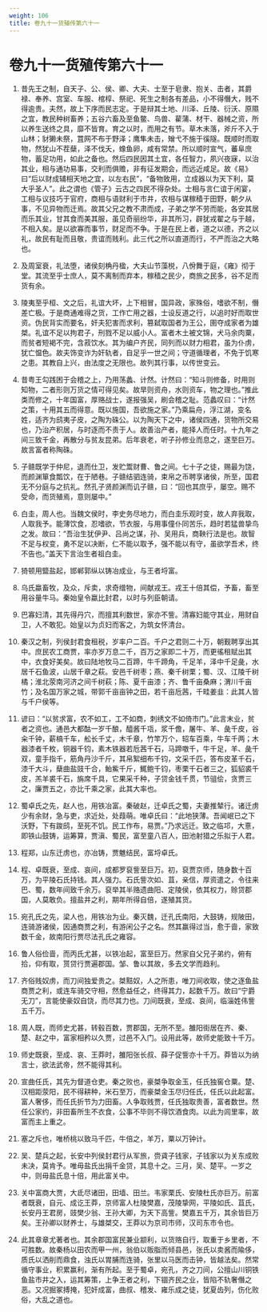 ```yaml
---
weight: 106
title: 卷九十一货殖传第六十一
---
```


# 卷九十一货殖传第六十一

1. <span id="卷九十一货殖传第六十一-1"></span>
昔先王之制，自天子、公、侯、卿、大夫、士至于皂隶、抱关、击者，其爵禄、奉养、宫室、车服、棺椁、祭祀、死生之制各有差品，小不得僭大，贱不得逾贵。夫然，故上下序而民志定。于是辩其土地、川泽、丘陵、衍沃、原隰之宜，教民种树畜养；五谷六畜及至鱼鳖、鸟兽、雚蒲、材干、器械之资，所以养生送终之具，靡不皆育。育之以时，而用之有节。草木未落，斧斤不入于山林；豺獭未祭，罝网不布于野泽；鹰隼未击，矰弋不施于徯隧。既顺时而取物，然犹山不茬蘖，泽不伐夭，蟓鱼卵，咸有常禁。所以顺时宣气，蕃阜庶物，蓄足功用，如此之备也。然后四民因其土宜，各任智力，夙兴夜寐，以治其业，相与通功易事，交利而俱赡，非有征发期会，而远近咸足。故《易》曰“后以财成辅相天地之宜，以左右民”，“备物致用，立成器以为天下利，莫大乎圣人”。此之谓也《管子》云古之四民不得杂处。士相与言仁谊于闲宴，工相与议技巧于官府，商相与语财利于市井，农相与谋稼穑于田野，朝夕从事，不见异物而迁焉。故其父兄之教不肃而成，子弟之学不劳而能，各安其居而乐其业，甘其食而美其服，虽见奇丽纷华，非其所习，辟犹戎翟之与于越，不相入矣。是以欲寡而事节，财足而不争。于是在民上者，道之以德，齐之以礼，故民有耻而且敬，贵谊而贱利。此三代之所以直道而行，不严而治之大略也。

2. <span id="卷九十一货殖传第六十一-2"></span>
及周室衰，礼法堕，诸侯刻桷丹楹，大夫山节藻棁，八佾舞于庭，《雍》彻于堂。其流至乎士庶人，莫不离制而弃本，稼穑之民少，商旅之民多，谷不足而货有余。

3. <span id="卷九十一货殖传第六十一-3"></span>
陵夷至乎桓、文之后，礼谊大坏，上下相冒，国异政，家殊俗，嗜欲不制，僭差亡极。于是商通难得之货，工作亡用之器，士设反道之行，以追时好而取世资。伪民背实而要名，奸夫犯害而求利，篡弑取国者为王公，圉夺成家者为雄桀。礼谊不足以拘君子，刑戮不足以威小人。富者木土被文锦，犬马余肉粟，而贫者短褐不完，含菽饮水。其为编户齐民，同列而以财力相君，虽为仆虏，犹亡愠色。故夫饰变诈为奸轨者，自足乎一世之间；守道循理者，不免于饥寒之患。其教自上兴，由法度之无限也。故列其行事，以传世变云。

4. <span id="卷九十一货殖传第六十一-4"></span>
昔粤王勾践困于会稽之上，乃用荡蠡、计然。计然曰：“知斗则修备，时用则知物，二者形则万货之情可得见矣。故旱则资舟，水则资车，物之理也。”推此类而修之，十年国富，厚赂战士，遂报强吴，刷会稽之耻。范蠡叹曰：“计然之策，十用其五而得意。既以施国，吾欲施之家。”乃乘扁舟，浮江湖，变名姓，适齐为鸱夷子皮，之陶为硃公。以为陶天下之中，诸侯四通，货物所交易也，乃治产积居，与时逐而不责于人。故善治产者，能择人而任时。十九年之间三致千金，再散分与贫友昆弟。后年衰老，听子孙修业而息之，遂至巨万。故言富者称陶硃。

5. <span id="卷九十一货殖传第六十一-5"></span>
子赣既学于仲尼，退而仕卫，发贮鬻财曹、鲁之间。七十子之徒，赐最为饶，而颜渊箪食瓢饮，在于陋巷。子赣结驷连骑，束帛之币聘享诸侯，所至，国君无不分庭与之抗礼。然孔子贤颜渊而讥子赣，曰：“回也其庶乎，屡空。赐不受命，而货殖焉，意则屡中。”

6. <span id="卷九十一货殖传第六十一-6"></span>
白圭，周人也。当魏文侯时，李史务尽地力，而白圭乐观时变，故人弃我取，人取我予。能薄饮食，忍嗜欲，节衣服，与用事僮仆同苦乐，趋时若猛兽挚鸟之发。故曰：“吾治生犹伊尹、吕尚之谋，孙、吴用兵，商鞅行法是也。故智不足与权变，勇不足以决断，仁不能以取予，强不能以有守，虽欲学吾术，终不告也。”盖天下言治生者祖白圭。

7. <span id="卷九十一货殖传第六十一-7"></span>
猗顿用盬盐起，邯郸郭纵以铸冶成业，与王者埒富。

8. <span id="卷九十一货殖传第六十一-8"></span>
乌氏蠃畜牧，及众，斥卖，求奇缯物，间献戎王。戎王十倍其偿，予畜，畜至用谷量牛马。秦始皇令蠃比封君，以时与列臣朝请。

9. <span id="卷九十一货殖传第六十一-9"></span>
巴寡妇清，其先得丹穴，而擅其利数世，家亦不訾。清寡妇能守其业，用财自卫，人不敢犯。始皇以为贞妇而客之，为筑女怀清台。

10. <span id="卷九十一货殖传第六十一-10"></span>
秦汉之制，列侯封君食租税，岁率户二百。千户之君则二十万，朝觐聘享出其中。庶民农工商贾，率亦岁万息二千，百万之家即二十万，而更徭租赋出其中，衣食好美矣。故曰陆地牧马二百蹄，牛千蹄角，千足羊，泽中千足彘，水居千石鱼波，山居千章之萩。安邑千树枣；燕、秦千树栗；蜀、汉、江陵千树橘；淮北荥南河济之间千树萩；陈、夏千亩漆；齐、鲁千亩桑麻；渭川千亩竹；及名国万家之城，带郭千亩亩钟之田，若千亩卮茜，千畦姜韭：此其人皆与千户侯等。

11. <span id="卷九十一货殖传第六十一-11"></span>
谚曰：“以贫求富，农不如工，工不如商，刺绣文不如倚市门。”此言末业，贫者之资也。通邑大都酤一岁千酿，醯酱千瓨，浆千儋，屠牛、羊、彘千皮，谷籴千钟，薪槁千车，舩长千丈，木千章，竹竿万个，轺车百乘，牛车千两；木器漆者千枚，铜器千钧，素木铁器若卮茜千石，马蹄噭千，牛千足，羊、彘千双，童手指千，筋角丹沙千斤，其帛絮细布千钧，文采千匹，答布皮革千石，漆千大斗，蘖曲盐豉千合，鲐鮆千斤，鮿鲍千钧，枣栗千石者三之，狐貂裘千皮，羔羊裘千石，旃席千具，它果采千种，子贷金钱千贯，节驵侩，贪贾三之，廉贾五之，亦比千乘之家，此其大率也。

12. <span id="卷九十一货殖传第六十一-12"></span>
蜀卓氏之先，赵人也，用铁冶富。秦破赵，迁卓氏之蜀，夫妻推辇行。诸迁虏少有余财，急与吏，求近处，处葭萌。唯卓氏曰：“此地狭薄。吾闻岷已之下沃野，下有踆鸱，至死不饥。民工作布，易贾。”乃求远迁。致之临邛，大憙，即铁山鼓铸，运筹算，贾滇、蜀民，富至童八百人，田池射猎之乐拟于人君。

13. <span id="卷九十一货殖传第六十一-13"></span>
程郑，山东迁虏也，亦冶铸，贾魋结民，富埒卓氏。

14. <span id="卷九十一货殖传第六十一-14"></span>
程、卓既衰，至成、哀间，成都罗裒訾至巨万。初，裒贾京师，随身数十百万，为平陵石氏持钱。其人强力。石氏訾次如、苴，亲信，厚资遣之，令往来巴、蜀，数年间致千余万。裒举其半赂遗曲阳、定陵侯，依其权力，赊贷郡国，人莫敢负。擅盐井之利，期年所得自倍，遂殖其货。

15. <span id="卷九十一货殖传第六十一-15"></span>
宛孔氏之先，梁人也，用铁冶为业。秦灭魏，迁孔氏南阳，大鼓铸，规陂田，连骑游诸侯，因通商贾之利，有游闲公子之名。然其赢得过当，愈于啬，家致数千金，故南阳行贾尽法孔氏之雍容。

16. <span id="卷九十一货殖传第六十一-16"></span>
鲁人俗俭啬，而丙氏尤甚，以铁冶起，富至巨万。然家自父兄子弟约，俯有拾，仰有取，贳贷行贾遍郡国。邹、鲁以其故，多去文学而趋利。

17. <span id="卷九十一货殖传第六十一-17"></span>
齐俗贱奴虏，而刀间独爱贵之。桀黠奴，人之所患，唯刀间收取，使之逐鱼盐商贾之利，或连车骑交守相，然愈益任之，终得其力，起数千万。故曰“宁爵无刀”，言能使豪奴自饶，而尽其力也。刀间既衰，至成、哀间，临淄姓伟訾五千万。

18. <span id="卷九十一货殖传第六十一-18"></span>
周人既，而师史尤甚，转毂百数，贾郡国，无所不至。雒阳街居在齐、秦、楚、赵之中，富家相矜以久贾，过邑不入门。设用此等，故师史能致十千万。

19. <span id="卷九十一货殖传第六十一-19"></span>
师史既衰，至成、哀、王莽时，雒阳张长叔、薛子促訾亦十千万。莽皆以为纳言士，欲法武帝，然不能得其利。

20. <span id="卷九十一货殖传第六十一-20"></span>
宣曲任氏，其先为督道仓吏。秦之败也，豪桀争取金玉，任氏独窖仓粟。楚、汉相距荥阳，民不得耕种，米石至万，而豪桀金玉尽归任氏，任氏以此起富。富人奢侈，而任氏折节为力田畜。人争取贱贾，任氏独取贵善，富者数世。然任公家约，非田畜所生不衣食，公事不毕则不得饮酒食肉。以此为闾里率，故富而主上重之。

21. <span id="卷九十一货殖传第六十一-21"></span>
塞之斥也，唯桥桃以致马千匹，牛倍之，羊万，粟以万钟计。

22. <span id="卷九十一货殖传第六十一-22"></span>
吴、楚兵之起，长安中列侯封君行从军旅，赍貣子钱家，子钱家以为关东成败未决，莫肯予。唯毋盐氏出捐千金贷，其息十之。三月，吴、楚平。一岁之中，则毋盐氏息十倍，用此富关中。

23. <span id="卷九十一货殖传第六十一-23"></span>
关中富商大贾，大氐尽诸田，田墙、田兰。韦家栗氏、安陵杜氏亦巨万。前富者既衰，自元、成讫王莽，京师富人杜陵樊嘉，茂陵挚网，平陵如氏、苴氏，长安丹王君房，豉樊少翁、王孙大卿，为天下高訾。樊嘉五千万，其余皆巨万矣。王孙卿以财养士，与雄桀交，王莽以为京司市师，汉司东市令也。

24. <span id="卷九十一货殖传第六十一-24"></span>
此其章章尤著者也。其余郡国富民兼业颛利，以货赂自行，取重于乡里者，不可胜数。故秦杨以田农而甲一州，翁伯以贩脂而倾县邑，张氏以卖酱而隃侈，质氏以洒削而鼎食，浊氏以胃脯而连骑，张里以马医而击钟，皆越法矣。然常循守事业，积累赢利，渐有所起。至于蜀卓，宛孔，齐之刀间，公擅山川铜铁鱼盐市井之入，运其筹策，上争王者之利，下锢齐民之业，皆陷不轨奢僭之恶。又况掘冢搏掩，犯奸成富，曲叔、稽发、雍乐成之徒，犹夏齿列，伤化败俗，大乱之道也。
